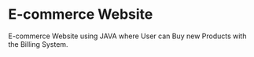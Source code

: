 #  E-commerce Website
  E-commerce Website using JAVA where User can Buy new Products with the Billing System.
